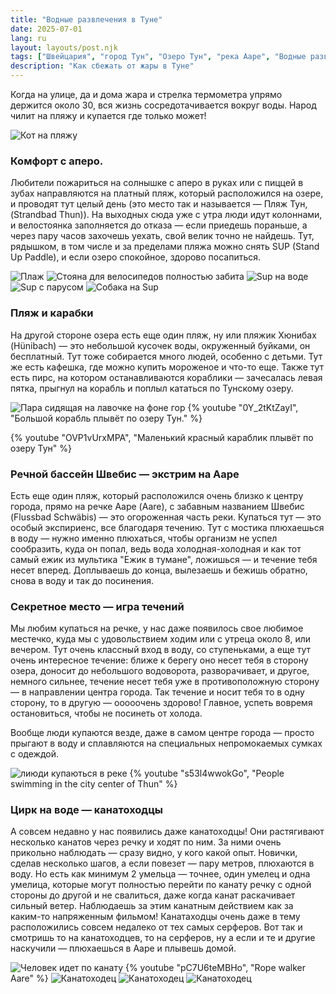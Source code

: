 ```yaml
---
title: "Водные развлечения в Туне"
date: 2025-07-01
lang: ru
layout: layouts/post.njk
tags: ["Швейцария", "город Тун", "Озеро Тун", "река Ааре", "Водные развлечения"]
description: "Как сбежать от жары в Туне"
---
```


Когда на улице, да и дома жара и стрелка термометра упрямо держится около 30, вся жизнь сосредотачивается вокруг воды. Народ чилит на пляжу и купается где только может!

![Кот на пляжу](/assets/images/2025/07/01/IMG_3579.jpeg)

### Комфорт с аперо.

Любители пожариться на солнышке с аперо в руках или с пиццей в зубах направляются на платный пляж, который расположился на озере, и проводят тут целый день (это место так и называется — Пляж Тун, (Strandbad Thun)). На выходных сюда уже с утра люди идут колоннами, и велостоянка заполняется до отказа — если приедешь пораньше, а через пару часов захочешь уехать, свой велик точно не найдешь. Тут, рядышком, в том числе и за пределами пляжа можно снять SUP (Stand Up Paddle), и если озеро спокойное, здорово посапиться.

![Плаж](/assets/images/2025/07/01/IMG_5804.jpeg)
![Стояна для велосипедов полностью забита](/assets/images/2025/07/01/IMG_5817.jpeg)
![Sup на воде](/assets/images/2025/07/01/IMG_6113.jpeg)
![Sup с парусом](/assets/images/2025/07/01/IMG_5807.jpeg)
![Собака на Sup](/assets/images/2025/07/01/IMG_5815.jpeg)

### Пляж и карабки

На другой стороне озера есть еще один пляж, ну или пляжик Хюнибах (Hünibach) — это небольшой кусочек воды, окруженный буйками, он бесплатный. Тут тоже собирается много людей, особенно с детьми. Тут же есть кафешка, где можно купить мороженое и что-то еще. Также тут есть пирс, на котором останавливаются кораблики — зачесалась левая пятка, прыгнул на корабль и поплыл кататься по Тунскому озеру.

![Пара сидящая на лавочке на фоне гор](/assets/images/2025/07/01/IMG_1340.jpeg)
{% youtube "0Y_2tKtZayI", "Большой корабль плывёт по озеру Тун."  %}

{% youtube "OVP1vUrxMPA", "Маленький красный караблик плывёт по озеру Тун" %}

### Речной бассейн Швебис — экстрим на Ааре

Есть еще один пляж, который расположился очень близко к центру города, прямо на речке Ааре (Aаre), с забавным названием Швебис (Flussbad Schwäbis) — это огороженная часть реки. Купаться тут — это особый экспириенс, все благодаря течению. Тут с мостика плюхаешься в воду — нужно именно плюхаться, чтобы организм не успел сообразить, куда он попал, ведь вода холодная-холодная и как тот самый ежик из мультика "Ежик в тумане", ложишься — и течение тебя несет вперед. Доплываешь до конца, вылезаешь и бежишь обратно, снова в воду и так до посинения.

### Cекретное место — игра течений

Мы любим купаться на речке, у нас даже появилось свое любимое местечко, куда мы с удовольствием ходим или с утреца около 8, или вечером. Тут очень классный вход в воду, со ступеньками, а еще тут очень интересное течение: ближе к берегу оно несет тебя в сторону озера, доносит до небольшого водоворота, разворачивает, и другое, немного сильнее, течение несет тебя уже в противоположную сторону — в направлении центра города. Так течение и носит тебя то в одну сторону, то в другую — ооооочень здорово! Главное, успеть вовремя остановиться, чтобы не посинеть от холода.

Вообще люди купаются везде, даже в самом центре города — просто прыгают в воду и сплавляются на специальных непромокаемых сумках с одеждой.

![лиюди купаються в реке](/assets/images/2025/07/01/IMG_5452.jpeg)
{% youtube "s53l4wwokGo", "People swimming in the city center of Thun" %}

### Цирк на воде — канатоходцы

А совсем недавно у нас появились даже канатоходцы! Они растягивают несколько канатов через речку и ходят по ним. За ними очень прикольно наблюдать — сразу видно, у кого какой опыт. Новички, сделав несколько шагов, а если повезет — пару метров, плюхаются в воду. Но есть как минимум 2 умельца — точнее, один умелец и одна умелица, которые могут полностью перейти по канату речку с одной стороны до другой и не свалиться, даже когда канат раскачивает сильный ветер. Наблюдаешь за этим канатным действием как за каким-то напряженным фильмом!
Канатаходцы очень даже в тему расположились совсем недалеко от тех самых серферов. Вот так и смотришь то на канатоходцев, то на серферов, ну а если и те и другие наскучили — плюхаешься в Ааре и плывешь домой.

![Человек идет по канату](/assets/images/2025/07/01/IMG_3273.jpeg)
{% youtube "pC7U6teMBHo", "Rope walker Aare" %}
![Канатоходец](/assets/images/2025/07/01/IMG_3276.jpeg)
![Канатоходец](/assets/images/2025/07/01/IMG_5794.jpeg)
![Канатоходец](/assets/images/2025/07/01/IMG_6125.jpeg)
